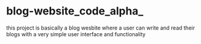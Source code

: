 # blog-website_code_alpha_
this project is basically a blog wesbite where a user can write and read their blogs with a very simple user interface and functionality 
